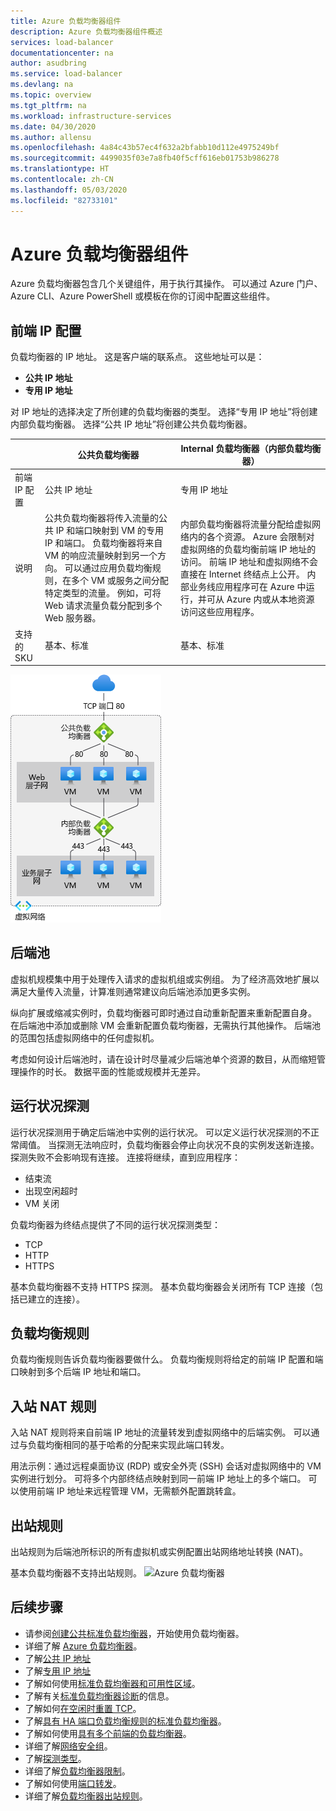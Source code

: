 ```yaml
---
title: Azure 负载均衡器组件
description: Azure 负载均衡器组件概述
services: load-balancer
documentationcenter: na
author: asudbring
ms.service: load-balancer
ms.devlang: na
ms.topic: overview
ms.tgt_pltfrm: na
ms.workload: infrastructure-services
ms.date: 04/30/2020
ms.author: allensu
ms.openlocfilehash: 4a84c43b57ec4f632a2bfabb10d112e4975249bf
ms.sourcegitcommit: 4499035f03e7a8fb40f5cff616eb01753b986278
ms.translationtype: HT
ms.contentlocale: zh-CN
ms.lasthandoff: 05/03/2020
ms.locfileid: "82733101"
---
```

# <a name="azure-load-balancer-components"></a>Azure 负载均衡器组件

Azure 负载均衡器包含几个关键组件，用于执行其操作。 可以通过 Azure 门户、Azure CLI、Azure PowerShell 或模板在你的订阅中配置这些组件。

## <a name="frontend-ip-configurations"></a>前端 IP 配置

负载均衡器的 IP 地址。 这是客户端的联系点。 这些地址可以是：

- **公共 IP 地址**
- **专用 IP 地址**

对 IP 地址的选择决定了所创建的负载均衡器的类型。  选择“专用 IP 地址”将创建内部负载均衡器。 选择“公共 IP 地址”将创建公共负载均衡器。

|  | 公共负载均衡器  | Internal 负载均衡器（内部负载均衡器） |
| ---------- | ---------- | ---------- |
| 前端 IP 配置| 公共 IP 地址 | 专用 IP 地址|
| 说明 | 公共负载均衡器将传入流量的公共 IP 和端口映射到 VM 的专用 IP 和端口。 负载均衡器将来自 VM 的响应流量映射到另一个方向。 可以通过应用负载均衡规则，在多个 VM 或服务之间分配特定类型的流量。 例如，可将 Web 请求流量负载分配到多个 Web 服务器。| 内部负载均衡器将流量分配给虚拟网络内的各个资源。 Azure 会限制对虚拟网络的负载均衡前端 IP 地址的访问。 前端 IP 地址和虚拟网络不会直接在 Internet 终结点上公开。 内部业务线应用程序可在 Azure 中运行，并可从 Azure 内或从本地资源访问这些应用程序。 |
| 支持的 SKU | 基本、标准 | 基本、标准 |

![分层的负载均衡器示例](./media/load-balancer-overview/load-balancer.png)

## <a name="backend-pool"></a>后端池

虚拟机规模集中用于处理传入请求的虚拟机组或实例组。 为了经济高效地扩展以满足大量传入流量，计算准则通常建议向后端池添加更多实例。 

纵向扩展或缩减实例时，负载均衡器可即时通过自动重新配置来重新配置自身。 在后端池中添加或删除 VM 会重新配置负载均衡器，无需执行其他操作。 后端池的范围包括虚拟网络中的任何虚拟机。 

考虑如何设计后端池时，请在设计时尽量减少后端池单个资源的数目，从而缩短管理操作的时长。 数据平面的性能或规模并无差异。

## <a name="health-probes"></a>运行状况探测

运行状况探测用于确定后端池中实例的运行状况。 可以定义运行状况探测的不正常阈值。 当探测无法响应时，负载均衡器会停止向状况不良的实例发送新连接。 探测失败不会影响现有连接。 连接将继续，直到应用程序：

- 结束流
- 出现空闲超时
- VM 关闭

负载均衡器为终结点提供了不同的运行状况探测类型：

- TCP
- HTTP
- HTTPS

基本负载均衡器不支持 HTTPS 探测。 基本负载均衡器会关闭所有 TCP 连接（包括已建立的连接）。

## <a name="load-balancing-rules"></a>负载均衡规则

负载均衡规则告诉负载均衡器要做什么。 负载均衡规则将给定的前端 IP 配置和端口映射到多个后端 IP 地址和端口。

## <a name="inbound-nat-rules"></a>入站 NAT 规则

入站 NAT 规则将来自前端 IP 地址的流量转发到虚拟网络中的后端实例。 可以通过与负载均衡相同的基于哈希的分配来实现此端口转发。 

用法示例：通过远程桌面协议 (RDP) 或安全外壳 (SSH) 会话对虚拟网络中的 VM 实例进行划分。 可将多个内部终结点映射到同一前端 IP 地址上的多个端口。 可以使用前端 IP 地址来远程管理 VM，无需额外配置跳转盒。

## <a name="outbound-rules"></a>出站规则

出站规则为后端池所标识的所有虚拟机或实例配置出站网络地址转换 (NAT)。

基本负载均衡器不支持出站规则。
![Azure 负载均衡器](./media/load-balancer-overview/load-balancer-overview.png)

## <a name="next-steps"></a>后续步骤

- 请参阅[创建公共标准负载均衡器](quickstart-load-balancer-standard-public-portal.md)，开始使用负载均衡器。
- 详细了解 [Azure 负载均衡器](load-balancer-overview.md)。
- 了解[公共 IP 地址](https://docs.microsoft.com/azure/virtual-network/virtual-network-public-ip-address)
- 了解[专用 IP 地址](https://docs.microsoft.com/azure/virtual-network/virtual-network-ip-addresses-overview-arm#private-ip-addresses)
- 了解如何使用[标准负载均衡器和可用性区域](load-balancer-standard-availability-zones.md)。
- 了解有关[标准负载均衡器诊断](load-balancer-standard-diagnostics.md)的信息。
- 了解如何[在空闲时重置 TCP](load-balancer-tcp-reset.md)。
- 了解[具有 HA 端口负载均衡规则的标准负载均衡器](load-balancer-ha-ports-overview.md)。
- 了解如何使用[具有多个前端的负载均衡器](load-balancer-multivip-overview.md)。
- 详细了解[网络安全组](../virtual-network/security-overview.md)。
- 了解[探测类型](load-balancer-custom-probe-overview.md#types)。
- 详细了解[负载均衡器限制](https://docs.microsoft.com/azure/azure-resource-manager/management/azure-subscription-service-limits#load-balancer)。
- 了解如何使用[端口转发](https://docs.microsoft.com/azure/load-balancer/tutorial-load-balancer-port-forwarding-portal)。
- 详细了解[负载均衡器出站规则](https://docs.microsoft.com/azure/load-balancer/load-balancer-outbound-rules-overview)。

